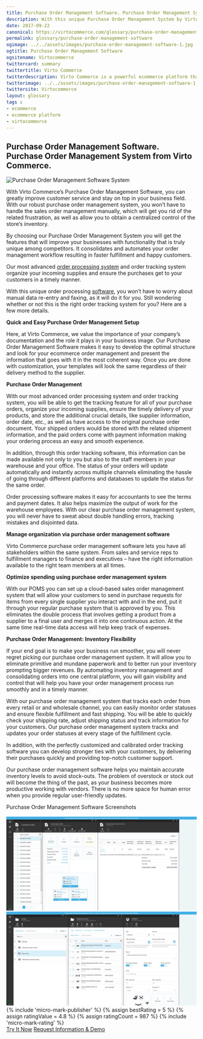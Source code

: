 ```yaml
---
title: Purchase Order Management Software. Purchase Order Management System
description: With this unique Purchase Order Management System by Virto Commerce you will get the features that will improve your sales management with functionality that is truly unique among competitors. Learn more about advantages of using our Purchase Order Management Software in this article.
date: 2017-09-22
canonical: https://virtocommerce.com/glossary/purchase-order-management-software
permalink: glossary/purchase-order-management-software
ogimage: ../../assets/images/purchase-order-management-software-1.jpg
ogtitle: Purchase Order Management Software
ogsitename: Virtocommerce
twittercard: summary
twittertitle: Virto Commerce
twitterdescription: Virto Commerce is a powerful ecommerce platform that includes everything you need to create an online store and sell online. Try it free with Free Community License
twitterimage: ../../assets/images/purchase-order-management-software-1.jpg
twittersite: Virtocommerce
layout: glossary
tags :
- ecommerce
- ecommerce platform
- virtocommerce
---
```

<section itemscope itemtype="http://schema.org/Article">
    <meta itemprop="author" content="Virtocommerce">
    <meta itemprop="datePublished" content="2017-09-06">
    <meta itemprop="dateModified" content="2018-02-22">
    <div itemprop="articleBody" class="business-cnt">
        <div itemprop="mainEntityOfPage" class="head __cart">
            <h1 itemprop="headline">Purchase Order Management Software. Purchase Order Management System from Virto Commerce.</h1>
        </div>
        <span itemprop="image" itemscope itemtype="https://schema.org/ImageObject">
            <img itemprop="url contentUrl" alt="Purchase Order Management Software System" src="assets/images/purchase-order-management-software-1.jpg" />
            <meta itemprop="width" content="448">
            <meta itemprop="height" content="336">
        </span>
        <p class="text">With Virto Commerce’s Purchase Order Management Software, you can greatly improve customer service and stay on top in your business field. With our robust purchase order management system, you won’t have to handle the sales order management manually, which will get you rid of the related frustration, as well as allow you to obtain a centralized control of the store’s inventory. </p>
        <p class="text">By choosing our Purchase Order Management System you will get the features that will improve your businesses with functionality that is truly unique among competitors. It consolidates and automates your order management workflow resulting in faster fulfillment and happy customers. </p>
        <p class="text">Our most advanced <a href="{{ '/glossary/order-processing-software' | absolute_url }}"> order processing system</a> and order tracking system organize your incoming supplies and ensure the purchases get to your customers in a timely manner.</p>
        <p class="text">With this unique order processing <a href="{{ 'https://virtocommerce.com/b2b-ecommerce-platform' | absolute_url }}">software</a>, you won’t have to worry about manual data re-entry and faxing, as it will do it for you. Still wondering whether or not this is the right order tracking system for you? Here are a few more details.</p>
        <div class="section-title"><strong>Quick and Easy Purchase Order Management Setup</strong></div>
        <p class="text">Here, at Virto Commerce, we value the importance of your company’s documentation and the role it plays in your business image. Our Purchase Order Management Software makes it easy to develop the optimal structure and look for your ecommerce order management and present the information that goes with it in the most coherent way. Once you are done with customization, your templates will look the same regardless of their delivery method to the supplier.</p>
        <div class="section-title"><strong>Purchase Order Management</strong></div>
        <p class="text">With our most advanced order processing system and order tracking system, you will be able to get the tracking feature for all of your purchase orders, organize your incoming supplies, ensure the timely delivery of your products, and store the additional crucial details, like supplier information, order date, etc., as well as have access to the original purchase order document. Your shipped orders would be stored with the related shipment information, and the paid orders come with payment information making your ordering process an easy and smooth experience.</p>
        <p class="text">In addition, through this order tracking software, this information can be made available not only to you but also to the staff members in your warehouse and your office. The status of your orders will update automatically and instantly across multiple channels eliminating the hassle of going through different platforms and databases to update the status for the same order.</p>
        <p class="text">Order processing software makes it easy for accountants to see the terms and payment dates. It also helps maximize the output of work for the warehouse employees. With our clear purchase order management system, you will never have to sweat about double handling errors, tracking mistakes and disjointed data.</p>
        <div class="section-title"><strong>Manage organization via purchase order management software</strong></div>
        <p class="text">Virto Commerce purchase order management software lets you have all stakeholders within the same system. From sales and service reps to fulfillment managers to finance and executives – have the right information available to the right team members at all times.</p>
        <div class="section-title"><strong>Optimize spending using purchase order management system</strong></div>
        <p class="text">With our POMS you can set up a cloud-based sales order management system that will allow your customers to send in purchase requests for items from every single supplier you interact with and in the end, put it through your regular purchase system that is approved by you. This eliminates the double process that involves getting a product from a supplier to a final user and merges it into one continuous action. At the same time real-time data access will help keep track of expenses.</p>
        <div class="section-title"><strong>Purchase Order Management: Inventory Flexibility</strong></div>
        <p class="text">If your end goal is to make your business run smoother, you will never regret picking our purchase order management system. It will allow you to eliminate primitive and mundane paperwork and to better run your inventory prompting bigger revenues. By automating inventory management and consolidating orders into one central platform, you will gain visibility and control that will help you have your order management process run smoothly and in a timely manner. </p>
        <p class="text">With our purchase order management system that tracks each order from every retail or and wholesale channel, you can easily monitor order statuses and ensure flexible fulfillment and fast shipping. You will be able to quickly check your shipping rate, adjust shipping status and track information for your customers. Our purchase order management system tracks and updates your order statuses at every stage of the fulfillment cycle.</p>
        <p class="text">In addition, with the perfectly customized and calibrated order tracking software you can develop stronger ties with your customers, by delivering their purchases quickly and providing top-notch customer support.</p>
        <p class="text">Our purchase order management software helps you maintain accurate inventory levels to avoid stock-outs. The problem of overstock or stock out will become the thing of the past, as your business becomes more productive working with vendors. There is no more space for human error when you provide regular user-friendly updates.</p>
        <div class="section-title">Purchase Order Management Software Screenshots</div>
        <br>
        <img alt="Purchase Order Management Software" src="../assets/images/oms-poms-pim-screenshot.jpg" />
        <br>
        <img alt="Purchase Order Management System" src="../assets/images/oms-poms-pim-screenshot-1.jpg" />
        {% include 'micro-mark-publisher' %}
        {% assign bestRating = 5 %}
        {% assign ratingValue = 4.8 %}
        {% assign ratingCount = 987 %}
        {% include 'micro-mark-rating' %}
        <div class="buttons">
            <a class="button fill" href="/try-now">Try It Now</a>
            <a class="button fill" href="/contact-us">Request Information & Demo</a>
        </div>
    </div>
</section>
